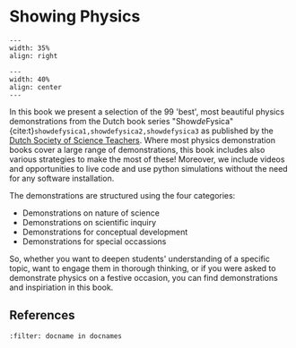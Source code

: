 # Showing Physics

<div style="clear: both;">

```{figure} ../figures/confirmed.png
---
width: 35%
align: right
```

</div>

```{figure} front.jpg
---
width: 40%
align: center
---
```

In this book we present a selection of the 99 'best', most beautiful physics demonstrations from the Dutch book series "Show*de*Fysica" {cite:t}`showdefysica1,showdefysica2,showdefysica3` as published by the <a href="http://nvon.nl" target="_blank">Dutch Society of Science Teachers</a>. Where most physics demonstration books cover a large range of demonstrations, this book includes also various strategies to make the most of these! Moreover, we include videos and opportunities to live code and use python simulations without the need for any software installation.

The demonstrations are structured using the four categories:
* Demonstrations on nature of science
* Demonstrations on scientific inquiry
* Demonstrations for conceptual development
* Demonstrations for special occassions

So, whether you want to deepen students' understanding of a specific topic, want to engage them in thorough thinking, or if you were asked to demonstrate physics on a festive occasion, you can find demonstrations and inspiriation in this book. 

## References
```{bibliography}
:filter: docname in docnames
```